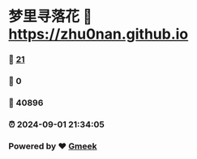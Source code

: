 # 梦里寻落花 :link: https://zhu0nan.github.io 
### :page_facing_up: [21](https://zhu0nan.github.io/tag.html) 
### :speech_balloon: 0 
### :hibiscus: 40896 
### :alarm_clock: 2024-09-01 21:34:05 
### Powered by :heart: [Gmeek](https://github.com/Meekdai/Gmeek)
